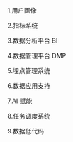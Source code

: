 1.用户画像

2.指标系统

3.数据分析平台 BI

4.数据管理平台 DMP

5.埋点管理系统

6.数据应用支持

7.AI 赋能 

8.任务调度系统

9.数据低代码 



[1]: https://blog.csdn.net/Aloudata/article/details/136508978	"语义模型集市"

